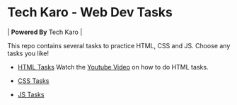 # Tech Karo - Web Dev Tasks

| **Powered By** Tech Karo  |

This repo contains several tasks to practice HTML, CSS and JS. Choose any tasks you like!

* [HTML Tasks](html/)
Watch the [Youtube Video](https://www.youtube.com/watch?v=0oAObaNocSM&index=13&list=PLQOMb3DMzPZFX6tBRWdT1m1rwRu17aaSA) on how to do HTML tasks.

* [CSS Tasks](css/)
* [JS Tasks](js/)